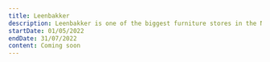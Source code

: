 ```yaml
---
title: Leenbakker 
description: Leenbakker is one of the biggest furniture stores in the Netherlands. After they've acquired a different furniture store, it was time to bring their website to a new level.
startDate: 01/05/2022
endDate: 31/07/2022
content: Coming soon
---
```

